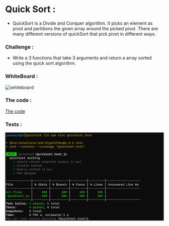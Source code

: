 # Quick Sort :

* QuickSort is a Divide and Conquer algorithm. It picks an element as pivot and partitions the given array around the picked pivot. There are many different versions of quickSort that pick pivot in different ways.

### Challenge :

  * Write a 3 functions that take 3 arguments and return a array sorted using the quick sort algorithm.

### WhiteBoard : 

![whiteboard]()

### The code :
[The code](https://github.com/Sukina12/401-data-structures-and-algorithms/blob/main/javascript/QuickSort/QuickSort.js)

### Tests :

![The test](test28.PNG) 